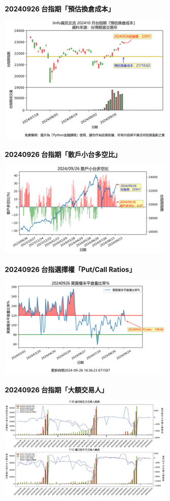 ## 20240926 台指期「預估換倉成本」
![](images/txfcost.png)

## 20240926 台指期「散戶小台多空比」
![](images/bbiri.png)

## 20240926 台指選擇權「Put/Call Ratios」
![](images/pcratio.png)

## 20240926 台指期「大額交易人」
![](images/blocktrade.png)

